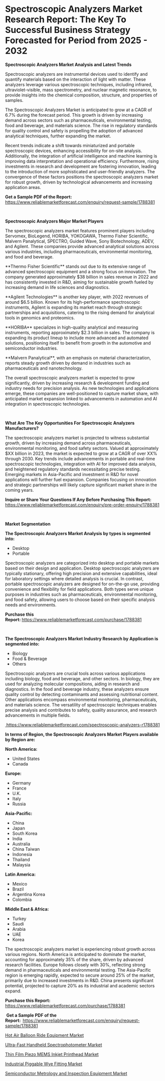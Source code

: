 <p><h1>Spectroscopic Analyzers Market Research Report: The Key To Successful Business Strategy Forecasted for Period from 2025 - 2032</h1></p><p><strong>Spectroscopic Analyzers Market Analysis and Latest Trends</strong></p>
<p><p>Spectroscopic analyzers are instrumental devices used to identify and quantify materials based on the interaction of light with matter. These analyzers leverage various spectroscopic techniques, including infrared, ultraviolet-visible, mass spectrometry, and nuclear magnetic resonance, to provide insights into the chemical composition, structure, and properties of samples.</p><p>The Spectroscopic Analyzers Market is anticipated to grow at a CAGR of 6.7% during the forecast period. This growth is driven by increasing demand across sectors such as pharmaceuticals, environmental testing, food and beverage, and materials science. The rise in regulatory standards for quality control and safety is propelling the adoption of advanced analytical techniques, further expanding the market.</p><p>Recent trends indicate a shift towards miniaturized and portable spectroscopic devices, enhancing accessibility for on-site analysis. Additionally, the integration of artificial intelligence and machine learning is improving data interpretation and operational efficiency. Furthermore, rising investments in research and development are fostering innovation, leading to the introduction of more sophisticated and user-friendly analyzers. The convergence of these factors positions the spectroscopic analyzers market for robust growth, driven by technological advancements and increasing application areas.</p></p>
<p><strong>Get a Sample PDF of the Report:&nbsp;</strong> <a href="https://www.reliablemarketforecast.com/enquiry/request-sample/1788381?utm_campaign=1169&utm_medium=2&utm_source=Github&utm_content=ia&utm_term=12042025&utm_id=spectroscopic-analyzers">https://www.reliablemarketforecast.com/enquiry/request-sample/1788381</a></p>
<p>&nbsp;</p>
<p><strong>Spectroscopic Analyzers Major Market Players</strong></p>
<p><p>The spectroscopic analyzers market features prominent players including Servomex, BioLegend, HORIBA, YOKOGAWA, Thermo Fisher Scientific, Malvern Panalytical, SPECTRO, Guided Wave, Sony Biotechnology, ADEV, and Agilent. These companies provide advanced analytical solutions across various industries, including pharmaceuticals, environmental monitoring, and food and beverage.</p><p>**Thermo Fisher Scientific** stands out due to its extensive range of advanced spectroscopic equipment and a strong focus on innovation. The company generated approximately $38 billion in sales revenue in 2022 and has consistently invested in R&D, aiming for sustainable growth fueled by increasing demand in life sciences and diagnostics.</p><p>**Agilent Technologies** is another key player, with 2022 revenues of around $6.5 billion. Known for its high-performance spectroscopic instruments, Agilent is expanding its market reach through strategic partnerships and acquisitions, catering to the rising demand for analytical tools in genomics and proteomics.</p><p>**HORIBA** specializes in high-quality analytical and measuring instruments, reporting approximately $2.3 billion in sales. The company is expanding its product lineup to include more advanced and automated solutions, positioning itself to benefit from growth in the automotive and semiconductor industries.</p><p>**Malvern Panalytical**, with an emphasis on material characterization, reports steady growth driven by demand in industries such as pharmaceuticals and nanotechnology. </p><p>The overall spectroscopic analyzers market is expected to grow significantly, driven by increasing research & development funding and industry needs for precision analysis. As new technologies and applications emerge, these companies are well-positioned to capture market share, with anticipated market expansion linked to advancements in automation and AI integration in spectroscopic technologies.</p></p>
<p>&nbsp;</p>
<p><strong>What Are The Key Opportunities For Spectroscopic Analyzers Manufacturers?</strong></p>
<p><p>The spectroscopic analyzers market is projected to witness substantial growth, driven by increasing demand across pharmaceuticals, environmental monitoring, and food safety sectors. Valued at approximately $XX billion in 2023, the market is expected to grow at a CAGR of over XX% through 2030. Key trends include advancements in portable and real-time spectroscopic technologies, integration with AI for improved data analysis, and heightened regulatory standards necessitating precise testing. Emerging markets in Asia-Pacific and investment in R&D for novel applications will further fuel expansion. Companies focusing on innovation and strategic partnerships will likely capture significant market share in the coming years.</p></p>
<p><strong>Inquire or Share Your Questions If Any Before Purchasing This Report:</strong> <a href="https://www.reliablemarketforecast.com/enquiry/pre-order-enquiry/1788381?utm_campaign=1169&utm_medium=2&utm_source=Github&utm_content=ia&utm_term=12042025&utm_id=spectroscopic-analyzers">https://www.reliablemarketforecast.com/enquiry/pre-order-enquiry/1788381</a></p>
<p>&nbsp;</p>
<p><strong>Market Segmentation</strong></p>
<p><strong>The Spectroscopic Analyzers Market Analysis by types is segmented into:</strong></p>
<p><ul><li>Desktop</li><li>Portable</li></ul></p>
<p><p>Spectroscopic analyzers are categorized into desktop and portable markets based on their design and application. Desktop spectroscopic analyzers are typically stationary, offering high precision and extensive capabilities, ideal for laboratory settings where detailed analysis is crucial. In contrast, portable spectroscopic analyzers are designed for on-the-go use, providing convenience and flexibility for field applications. Both types serve unique purposes in industries such as pharmaceuticals, environmental monitoring, and food safety, allowing users to choose based on their specific analysis needs and environments.</p></p>
<p><strong>Purchase this Report:&nbsp;</strong><a href="https://www.reliablemarketforecast.com/purchase/1788381?utm_campaign=1169&utm_medium=2&utm_source=Github&utm_content=ia&utm_term=12042025&utm_id=spectroscopic-analyzers">https://www.reliablemarketforecast.com/purchase/1788381</a></p>
<p>&nbsp;</p>
<p><strong>The Spectroscopic Analyzers Market Industry Research by Application is segmented into:</strong></p>
<p><ul><li>Biology</li><li>Food & Beverage</li><li>Others</li></ul></p>
<p><p>Spectroscopic analyzers are crucial tools across various applications including biology, food and beverage, and other sectors. In biology, they are used for analyzing molecular compositions, aiding in research and diagnostics. In the food and beverage industry, these analyzers ensure quality control by detecting contaminants and assessing nutritional content. Other applications encompass environmental monitoring, pharmaceuticals, and materials science. The versatility of spectroscopic techniques enables precise analysis and contributes to safety, quality assurance, and research advancements in multiple fields.</p></p>
<p><a href="https://www.reliablemarketforecast.com/spectroscopic-analyzers-r1788381?utm_campaign=1169&utm_medium=2&utm_source=Github&utm_content=ia&utm_term=12042025&utm_id=spectroscopic-analyzers">&nbsp;https://www.reliablemarketforecast.com/spectroscopic-analyzers-r1788381</a></p>
<p><strong>In terms of Region, the Spectroscopic Analyzers Market Players available by Region are:</strong></p>
<p>
    <p> <strong> North America: </strong>
        <ul>
            <li>United States</li>
            <li>Canada</li>
        </ul>
        </p> 
    <p> <strong> Europe: </strong>
        <ul>
            <li>Germany</li>
            <li>France</li>
            <li>U.K.</li>
            <li>Italy</li>
            <li>Russia</li>
        </ul>
        </p> 
    <p> <strong> Asia-Pacific: </strong>
        <ul>
            <li>China</li>
            <li>Japan</li>
            <li>South Korea</li>
            <li>India</li>
            <li>Australia</li>
            <li>China Taiwan</li>
            <li>Indonesia</li>
            <li>Thailand</li>
            <li>Malaysia</li>
        </ul>
        </p> 
    <p> <strong> Latin America: </strong>
        <ul>
            <li>Mexico</li>
            <li>Brazil</li>
            <li>Argentina Korea</li>
            <li>Colombia</li>
        </ul>
        </p> 
    <p> <strong> Middle East & Africa: </strong>
        <ul>
            <li>Turkey</li>
            <li>Saudi</li>
            <li>Arabia</li>
            <li>UAE</li>
            <li>Korea</li>
        </ul>
    </p>
    </p>
<p><p>The spectroscopic analyzers market is experiencing robust growth across various regions. North America is anticipated to dominate the market, accounting for approximately 35% of the share, driven by advanced research facilities. Europe follows closely with 30%, reflecting strong demand in pharmaceuticals and environmental testing. The Asia-Pacific region is emerging rapidly, expected to secure around 25% of the market, primarily due to increased investments in R&D. China presents significant potential, projected to capture 20% as its industrial and academic sectors expand.</p></p>
<p><strong>Purchase this Report: </strong><a href="https://www.reliablemarketforecast.com/purchase/1788381?utm_campaign=1169&utm_medium=2&utm_source=Github&utm_content=ia&utm_term=12042025&utm_id=spectroscopic-analyzers">https://www.reliablemarketforecast.com/purchase/1788381</a></p>
<p>&nbsp;<strong>Get a Sample PDF of the Report:&nbsp;&nbsp;</strong><a href="https://www.reliablemarketforecast.com/enquiry/request-sample/1788381?utm_campaign=1169&utm_medium=2&utm_source=Github&utm_content=ia&utm_term=12042025&utm_id=spectroscopic-analyzers">https://www.reliablemarketforecast.com/enquiry/request-sample/1788381</a></p>
<p><strong></strong></p>
<p><p><a href="https://github.com/efialiurca/Market-Research-Report-List-1/blob/main/hot-air-balloon-ride-equipment-market.md?utm_campaign=1169&utm_medium=2&utm_source=Github&utm_content=ia&utm_term=12042025&utm_id=spectroscopic-analyzers">Hot Air Balloon Ride Equipment Market</a></p><p><a href="https://github.com/stohllaackdw/Market-Research-Report-List-1/blob/main/ultra-fast-handheld-spectrophotometer-market.md?utm_campaign=1169&utm_medium=2&utm_source=Github&utm_content=ia&utm_term=12042025&utm_id=spectroscopic-analyzers">Ultra-Fast Handheld Spectrophotometer Market</a></p><p><a href="https://github.com/noppbebawy/Market-Research-Report-List-1/blob/main/thin-film-piezo-mems-inkjet-printhead-market.md?utm_campaign=1169&utm_medium=2&utm_source=Github&utm_content=ia&utm_term=12042025&utm_id=spectroscopic-analyzers">Thin Film Piezo MEMS Inkjet Printhead Market</a></p><p><a href="https://github.com/motanafraxer/Market-Research-Report-List-1/blob/main/industrial-piggable-wye-fitting-market.md?utm_campaign=1169&utm_medium=2&utm_source=Github&utm_content=ia&utm_term=12042025&utm_id=spectroscopic-analyzers">Industrial Piggable Wye Fitting Market</a></p><p><a href="https://github.com/bramsklizas/Market-Research-Report-List-1/blob/main/semiconductor-metrology-and-inspection-equipment-market.md?utm_campaign=1169&utm_medium=2&utm_source=Github&utm_content=ia&utm_term=12042025&utm_id=spectroscopic-analyzers">Semiconductor Metrology and Inspection Equipment Market</a></p></p>